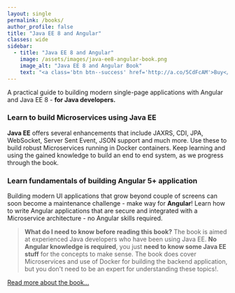 ```yaml
---
layout: single
permalink: /books/
author_profile: false
title: "Java EE 8 and Angular"
classes: wide
sidebar:
  - title: "Java EE 8 and Angular"
    image: /assets/images/java-ee8-angular-book.png
    image_alt: "Java EE 8 and Angular Book"    
    text: "<a class='btn btn--success' href='http://a.co/5CdFcAM'>Buy</a>"
---
```



A practical guide to building modern single-page applications with Angular and Java EE 8 - **for Java developers.**

### Learn to build Microservices using Java EE

**Java EE** offers several enhancements that include JAXRS, CDI, JPA, WebSocket, Server Sent Event, JSON support and much more. Use these to build robust Microservices running in Docker containers. Keep learning and using the gained knowledge to build an end to end system, as we progress through the book.

### Learn fundamentals of building Angular 5+ application

Building modern UI applications that grow beyond couple of screens can soon become a maintenance challenge - make way for **Angular**! Learn how to write Angular applications that are secure and integrated with a Microservice architecture - no Angular skills required.

> **What do I need to know before reading this book?** The book is aimed at experienced Java developers who have been using Java EE. **No Angular knowledge is required**, you just **need to know some Java EE stuff** for the concepts to make sense. The book does cover Microservices and use of Docker for building the backend application, but you don't need to be an expert for understanding these topics!.

[Read more about the book...](http://javaee8-angular.prashantp.org/ "Book")